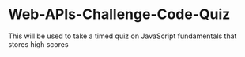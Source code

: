 # Web-APIs-Challenge-Code-Quiz
This will be used to take a timed quiz on JavaScript fundamentals that stores high scores
